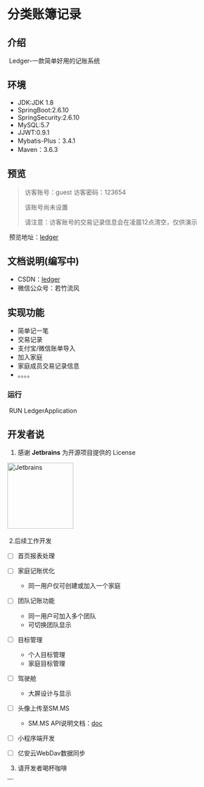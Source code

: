 # 分类账簿记录

## 介绍

​	Ledger-一款简单好用的记账系统

## 环境

- JDK:JDK 1.8
- SpringBoot:2.6.10
- SpringSecurity:2.6.10
- MySQL:5.7
- JJWT:0.9.1
- Mybatis-Plus：3.4.1
- Maven：3.6.3

## 预览

> 访客账号：guest 访客密码：123654
>
> 该账号尚未设置
>
> 请注意：访客账号的交易记录信息会在凌晨12点清空，仅供演示

​		预览地址：[ledger](http://finance.aixuxi.cn/login)

## 文档说明(编写中)

- CSDN：[ledger](https://blog.csdn.net/ruozhuliufeng/category_11964259.html?spm=1001.2014.3001.5482)
- 微信公众号：若竹流风

## 实现功能

- 简单记一笔
- 交易记录
- 支付宝/微信账单导入
- 加入家庭
- 家庭成员交易记录信息
- 。。。。

### 运行

​	 RUN  LedgerApplication

## 开发者说

1. 感谢 **Jetbrains** 为开源项目提供的 License

​			<img src="https://resources.jetbrains.com/storage/products/company/brand/logos/jb_beam.png" alt="Jetbrains" height="150"/>    

​			2.后续工作开发

- [ ] 首页报表处理

- [ ] 家庭记账优化
  - 同一用户仅可创建或加入一个家庭

- [ ] 团队记账功能
  - 同一用户可加入多个团队
  - 可切换团队显示
- [ ] 目标管理
  - 个人目标管理
  - 家庭目标管理
- [ ] 驾驶舱
  - 大屏设计与显示
- [ ] 头像上传至SM.MS
  - SM.MS API说明文档：[doc](https://doc.sm.ms/)
- [ ] 小程序端开发
- [ ] 亿安云WebDav数据同步

3. 请开发者喝杯咖啡

<img src="http://media.aixuxi.cn/weixinzhifu.jpg" alt="微信支付" style="zoom:20%;" />
